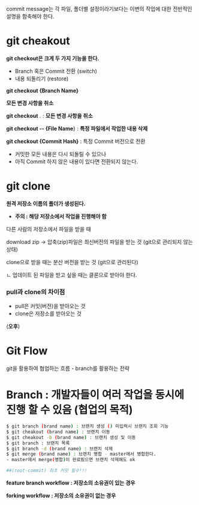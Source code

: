commit message는 각 파일, 폴더별 설정이라기보다는 이변의 작업에 대한 전반적인 설명을 함축해야 한다.

# git cheakout

**git checkout은 크게 두 가지 기능을 한다.**

* Branch 혹은 Commit 전환 (switch)
*  내용 되돌리기 (restore)

**git checkout {Branch Name}**

**모든 변경 사항을 취소**

**git checkout** . : **모든 변경 사항을 취소**

**git checkout -- {File Name**} : **특정 파일에서 작업한 내용 삭제** 

**git checkout {Commit Hash}** : 특정 Commit 버전으로 전환

- 커밋한 모든 내용은 다시 되돌릴 수 있으나
- 아직 Commit 하지 않은 내용이 있다면 전환되지 않는다.



# git clone  

 **원격 저장소 이름의 폴더가 생성된다.**

- **주의 : 해당 저장소에서 작업을 진행해야 함**

다른 사람의 저장소에서 파일을 받을 때

download zip -> 압축(zip)파일은 최신버전의 파일을 받는 것 (git으로 관리되지 않는 상태)

clone으로 받을 때는 분산 버전을 받는 것 (git으로 관리된다) 

   ㄴ 업데이트 된 파일을 받고 싶을 때는 클론으로 받아야 한다.



### pull과 clone의 차이점

- pull은 커밋(버전)을 받아오는 것
- clone은 저장소를 받아오는 것



(**오후**)

# Git Flow 

git을 활용하여 협업하는 흐름 - branch를 활용하는 전략

# Branch  : 개발자들이 여러 작업을 동시에 진행 할 수 있음 (협업의 목적)

```bash
$ git branch (brand name) : 브랜치 생성 () 미입력시 브랜치 조회 기능
$ git cheakout (brand name) : 브랜치 이동
$ git cheakout -b (brand name) : 브랜치 생성 및 이동
$ git branch : 브랜치 목록
$ git branch -d (brand name) : 브랜치 삭제
$ git merge (brand name) : 브랜치 병합 - master에서 병합한다.
- master에서 merge(병합)이 완료됬으면 브랜치 삭제해도 ok

##(root-commit) 최초 커밋 필수!!!
```



**feature branch workflow : 저장소의 소유권이 있는 경우**

**forking workflow : 저장소의 소유권이 없는 경우**